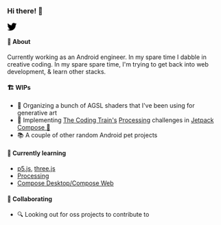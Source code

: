 ### Hi there! 👋
[<img align="left" alt="TashaRamesh | Twitter" width="22px" src="./simpleicons/twitter.svg" />](https://twitter.com/TashaRamesh)

<br/>

#### 🔮 About
Currently working as an Android engineer. In my spare time I dabble in creative coding. In my spare spare time, I'm trying to get back into web development, & learn other stacks.

#### 🏗️ WIPs
- 📃 Organizing a bunch of AGSL shaders that I've been using for generative art
- 🧪 Implementing [The Coding Train's](https://www.youtube.com/channel/UCvjgXvBlbQiydffZU7m1_aw) [Processing](https://processing.org/) challenges in [Jetpack Compose 🤖](https://developer.android.com/jetpack/compose)
- 📚 A couple of other random Android pet projects

#### 🌱 Currently learning
- [p5.js](https://p5js.org/), [three.js](https://github.com/mrdoob/three.js/)
- [Processing](https://processing.org/)
- [Compose Desktop/Compose Web](https://www.jetbrains.com/lp/compose-mpp/)


#### 👯 Collaborating
- 🔍 Looking out for oss projects to contribute to
